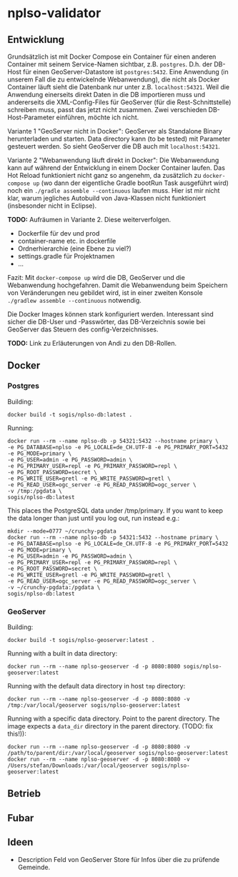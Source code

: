 # nplso-validator

## Entwicklung
Grundsätzlich ist mit Docker Compose ein Container für einen anderen Container mit seinem Service-Namen sichtbar, z.B. `postgres`. D.h. der DB-Host für einen GeoServer-Datastore ist `postgres:5432`. Eine Anwendung (in unserem Fall die zu entwickelnde Webanwendung), die nicht als Docker Container läuft sieht die Datenbank nur unter z.B. `localhost:54321`. Weil die Anwendung einerseits direkt Daten in die DB importieren muss und andererseits die XML-Config-Files für GeoServer (für die Rest-Schnittstelle) schreiben muss, passt das jetzt nicht zusammen. Zwei verschieden DB-Host-Parameter einführen, möchte ich nicht.

Variante 1 "GeoServer nicht in Docker": GeoServer als Standalone Binary herunterladen und starten. Data directory kann (to be tested) mit Parameter gesteuert werden. So sieht GeoServer die DB auch mit `localhost:54321`.

Variante 2 "Webanwendung läuft direkt in Docker": Die Webanwendung kann auf während der Entwicklung in einem Docker Container laufen. Das Hot Reload funktioniert nicht ganz so angenehm, da zusätzlich zu `docker-compose up` (wo dann der eigentliche Gradle bootRun Task ausgeführt wird) noch ein `./gradle assemble --continuous` laufen muss. Hier ist mir nicht klar, warum jegliches Autobuild von Java-Klassen nicht funktioniert (insbesonder nicht in Eclipse).

**TODO:** Aufräumen in Variante 2. Diese weiterverfolgen.
- Dockerfile für dev und prod
- container-name etc. in dockerfile
- Ordnerhierarchie (eine Ebene zu viel?)
- settings.gradle für Projektnamen
- ...

Fazit: Mit `docker-compose up` wird die DB, GeoServer und die Webanwendung hochgefahren. Damit die Webanwendung beim Speichern von Veränderungen neu gebildet wird, ist in einer zweiten Konsole `./gradlew assemble --continuous` notwendig.

Die Docker Images können stark konfiguriert werden. Interessant sind sicher die DB-User und -Passwörter, das DB-Verzeichnis sowie bei GeoServer das Steuern des config-Verzeichnisses.

**TODO:** Link zu Erläuterungen von Andi zu den DB-Rollen.

## Docker

### Postgres

Building:

```
docker build -t sogis/nplso-db:latest .
```

Running:

```
docker run --rm --name nplso-db -p 54321:5432 --hostname primary \
-e PG_DATABASE=nplso -e PG_LOCALE=de_CH.UTF-8 -e PG_PRIMARY_PORT=5432 -e PG_MODE=primary \
-e PG_USER=admin -e PG_PASSWORD=admin \
-e PG_PRIMARY_USER=repl -e PG_PRIMARY_PASSWORD=repl \
-e PG_ROOT_PASSWORD=secret \
-e PG_WRITE_USER=gretl -e PG_WRITE_PASSWORD=gretl \
-e PG_READ_USER=ogc_server -e PG_READ_PASSWORD=ogc_server \
-v /tmp:/pgdata \
sogis/nplso-db:latest
```

This places the PostgreSQL data under /tmp/primary. If you want to keep the data longer than just until you log out, run instead e.g.:

```
mkdir --mode=0777 ~/crunchy-pgdata
docker run --rm --name nplso-db -p 54321:5432 --hostname primary \
-e PG_DATABASE=nplso -e PG_LOCALE=de_CH.UTF-8 -e PG_PRIMARY_PORT=5432 -e PG_MODE=primary \
-e PG_USER=admin -e PG_PASSWORD=admin \
-e PG_PRIMARY_USER=repl -e PG_PRIMARY_PASSWORD=repl \
-e PG_ROOT_PASSWORD=secret \
-e PG_WRITE_USER=gretl -e PG_WRITE_PASSWORD=gretl \
-e PG_READ_USER=ogc_server -e PG_READ_PASSWORD=ogc_server \
-v ~/crunchy-pgdata:/pgdata \
sogis/nplso-db:latest
```

### GeoServer

Building:

```
docker build -t sogis/nplso-geoserver:latest .
```

Running with a built in data directory:
```
docker run --rm --name nplso-geoserver -d -p 8080:8080 sogis/nplso-geoserver:latest
```

Running with the default data directory in host `tmp` directory:
```
docker run --rm --name nplso-geoserver -d -p 8080:8080 -v /tmp:/var/local/geoserver sogis/nplso-geoserver:latest
```

Running with a specific data directory. Point to the parent directory. The image expects a `data_dir` directory in the parent directory. (TODO: fix this!)):
```
docker run --rm --name nplso-geoserver -d -p 8080:8080 -v /path/to/parent/dir:/var/local/geoserver sogis/nplso-geoserver:latest
docker run --rm --name nplso-geoserver -d -p 8080:8080 -v /Users/stefan/Downloads:/var/local/geoserver sogis/nplso-geoserver:latest
```

## Betrieb

## Fubar

## Ideen
- Description Feld von GeoServer Store für Infos über die zu prüfende Gemeinde.
